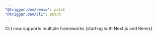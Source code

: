 ```yaml
---
"@trigger.dev/remix": patch
"@trigger.dev/cli": patch
---
```


CLI now supports multiple frameworks (starting with Next.js and Remix)
